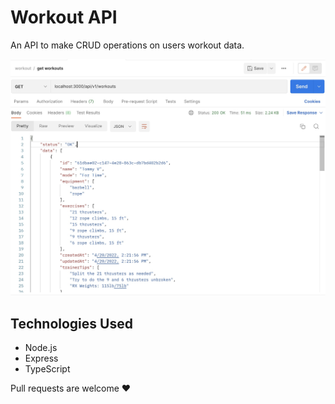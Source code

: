 # Workout API

An API to make CRUD operations on users workout data.

![](src/assets/images/workout%20API.jpg)

## Technologies Used

- Node.js
- Express
- TypeScript

Pull requests are welcome ♥️
